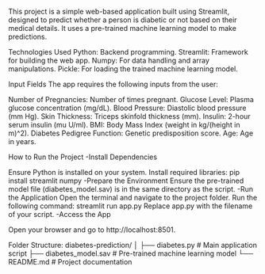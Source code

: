 This project is a simple web-based application built using Streamlit, designed to predict whether a person is diabetic or not based on their medical details. It uses a pre-trained machine learning model to make predictions.

Technologies Used
Python: Backend programming.
Streamlit: Framework for building the web app.
Numpy: For data handling and array manipulations.
Pickle: For loading the trained machine learning model.

Input Fields
The app requires the following inputs from the user:

Number of Pregnancies: Number of times pregnant.
Glucose Level: Plasma glucose concentration (mg/dL).
Blood Pressure: Diastolic blood pressure (mm Hg).
Skin Thickness: Triceps skinfold thickness (mm).
Insulin: 2-hour serum insulin (mu U/ml).
BMI: Body Mass Index (weight in kg/(height in m)^2).
Diabetes Pedigree Function: Genetic predisposition score.
Age: Age in years.

How to Run the Project
-Install Dependencies

Ensure Python is installed on your system.
Install required libraries:
pip install streamlit numpy
-Prepare the Environment
Ensure the pre-trained model file (diabetes_model.sav) is in the same directory as the script.
-Run the Application
Open the terminal and navigate to the project folder.
Run the following command:
streamlit run app.py
Replace app.py with the filename of your script.
-Access the App

Open your browser and go to http://localhost:8501.

Folder Structure:
diabetes-prediction/
│
├── diabetes.py                 # Main application script
├── diabetes_model.sav     # Pre-trained machine learning model
└── README.md              # Project documentation
